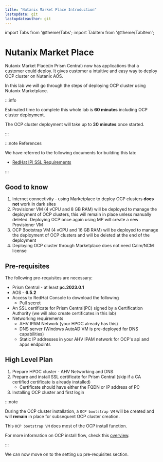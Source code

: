 ```yaml
---
title: "Nutanix Market Place Introduction"
lastupdate: git
lastupdateauthor: git
---
```


import Tabs from '@theme/Tabs';
import TabItem from '@theme/TabItem';

# Nutanix Market Place

Nutanix Market Place(in Prism Central) now has applications that a customer could deploy. It gives customer a intuitive and easy way to deploy OCP cluster on Nutanix AOS.

In this lab we will go through the steps of deploying OCP cluster using Nutanix Marketplace.

:::info

Estimated time to complete this whole lab is **60 minutes** including OCP cluster deployment.

The OCP cluster deployment will take up to **30 minutes** once started. 

:::

:::note References

We have referred to the following documents for building this lab:
- [RedHat IPI SSL Requirements](https://opendocs.nutanix.com/openshift/install/ipi/)

:::

## Good to know 

1. Internet connectivity - using Marketplace to deploy OCP clusters **does not** work in dark sites
2. Provisioner VM (4 vCPU and 8 GB RAM) will be deployed to manage the deployment of OCP clusters, this will remain in place unless manually deleted. Deploying OCP once again using MP will create a new Provisioner VM
3. OCP Bootstrap VM (4 vCPU and 16 GB RAM) will be deployed to manage the deployment of OCP clusters and will be deleted at the end of the deployment
4. Deploying OCP cluster through Marketplace does not need Calm/NCM license 

## Pre-requisites

The following pre-requisites are necessary:

- Prism Central - at least **pc.2023.0.1**
- AOS - **6.5.2**
- Access to RedHat Console to download the following    
  - Pull secret
- An SSL certificate for Prism Central(PC) signed by a Certification Authority (we will also create certificates in this lab)
- Networking requirements
  - AHV IPAM Network (your HPOC already has this)
  - DNS server (Windows AutoAD VM is pre-deployed for DNS capabilities)
  - Static IP addresses in your AHV IPAM network for OCP's api and apps endpoints 

## High Level Plan

1. Prepare HPOC cluster - AHV Networking and DNS
2. Prepare and install SSL certificate for Prism Central (skip if a CA certified certificate is already installed)
   - Certificate should have either the FQDN or IP address of PC
3. Installing OCP cluster and first login

:::note

During the OCP cluster installation, a ``OCP bootstrap VM`` will be created and will **remain** in place for subsequent OCP cluster creation.

This ``OCP bootstrap VM`` does most of the OCP install function. 

For more information on OCP install flow, check this [overview](https://docs.openshift.com/container-platform/4.10/installing/index.html#supported-platforms-for-openshift-clusters_ocp-installation-overview).

:::

We can now move on to the setting up pre-requisites section.